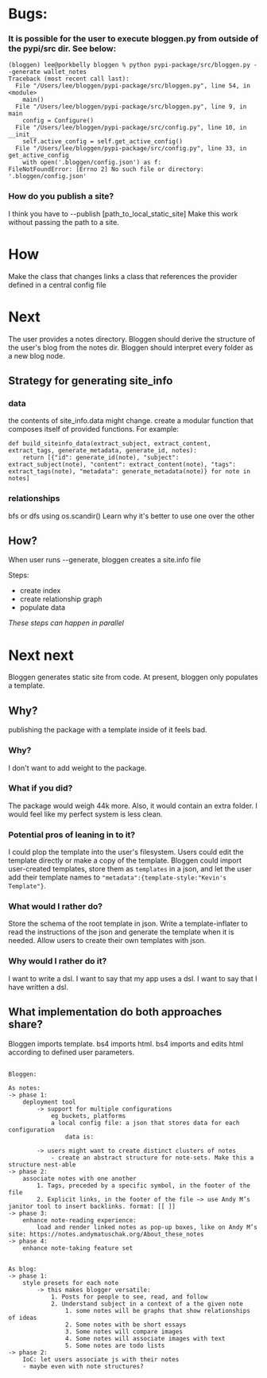 # Bugs:

### It is possible for the user to execute bloggen.py from outside of the pypi/src dir. See below:

```
(bloggen) lee@porkbelly bloggen % python pypi-package/src/bloggen.py --generate wallet_notes
Traceback (most recent call last):
  File "/Users/lee/bloggen/pypi-package/src/bloggen.py", line 54, in <module>
    main()
  File "/Users/lee/bloggen/pypi-package/src/bloggen.py", line 9, in main
    config = Configure()
  File "/Users/lee/bloggen/pypi-package/src/config.py", line 10, in __init__
    self.active_config = self.get_active_config()
  File "/Users/lee/bloggen/pypi-package/src/config.py", line 33, in get_active_config
    with open('.bloggen/config.json') as f:
FileNotFoundError: [Errno 2] No such file or directory: '.bloggen/config.json'
```

### How do you publish a site?

I think you have to --publish [path_to_local_static_site]
Make this work without passing the path to a site.

# How

Make the class that changes links a class that references the provider defined in a central config file

# Next

The user provides a notes directory.
Bloggen should derive the structure of the user's blog from the notes dir.
Bloggen should interpret every folder as a new blog node.

## Strategy for generating site_info

### data

the contents of site_info.data might change.
create a modular function that composes itself of provided functions. For example:

```
def build_siteinfo_data(extract_subject, extract_content, extract_tags, generate_metadata, generate_id, notes):
	return [{"id": generate_id(note), "subject": extract_subject(note), "content": extract_content(note), "tags": extract_tags(note), "metadata": generate_metadata(note)} for note in notes]
```

### relationships

bfs or dfs using os.scandir()
Learn why it's better to use one over the other

## How?

When user runs --generate, bloggen creates a site.info file

Steps:

- create index
- create relationship graph
- populate data

_These steps can happen in parallel_

# Next next

Bloggen generates static site from code. At present, bloggen only populates a template.

## Why?

publishing the package with a template inside of it feels bad.

### Why?

I don't want to add weight to the package.

### What if you did?

The package would weigh 44k more. Also, it would contain an extra folder. I would feel like my perfect system is less clean.

### Potential pros of leaning in to it?

I could plop the template into the user's filesystem. Users could edit the template directly or make a copy of the template. Bloggen could import user-created templates, store them as `templates` in a json, and let the user add their template names to `"metadata":{template-style:"Kevin's Template"}`.

### What would I rather do?

Store the schema of the root template in json. Write a template-inflater to read the instructions of the json and generate the template when it is needed. Allow users to create their own templates with json.

### Why would I rather do it?

I want to write a dsl. I want to say that my app uses a dsl. I want to say that I have written a dsl.

## What implementation do both approaches share?

Bloggen imports template. bs4 imports html. bs4 imports and edits html according to defined user parameters.

##

```
Bloggen:

As notes:
-> phase 1:
	deployment tool
		-> support for multiple configurations
			eg buckets, platforms
			a local config file: a json that stores data for each configuration
				data is:

		-> users might want to create distinct clusters of notes
			- create an abstract structure for note-sets. Make this a structure nest-able
-> phase 2:
	associate notes with one another
		1. Tags, preceded by a specific symbol, in the footer of the file
		2. Explicit links, in the footer of the file —> use Andy M’s janitor tool to insert backlinks. format: [[ ]]
-> phase 3:
	enhance note-reading experience:
		load and render linked notes as pop-up boxes, like on Andy M’s site: https://notes.andymatuschak.org/About_these_notes
-> phase 4:
	enhance note-taking feature set


As blog:
-> phase 1:
	style presets for each note
		-> this makes blogger versatile:
			1. Posts for people to see, read, and follow
			2. Understand subject in a context of a the given note
				1. some notes will be graphs that show relationships of ideas
				2. Some notes with be short essays
				3. Some notes will compare images
				4. Some notes will associate images with text
				5. Some notes are todo lists
-> phase 2:
	IoC: let users associate js with their notes
	- maybe even with note structures?
```
